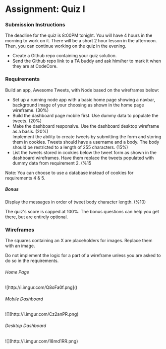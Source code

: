 # Assignment: Quiz I

<h3>Submission Instructions</h3>

<p>The deadline for the quiz is 8:00PM tonight. You will have 4 hours in the morning to work on it. There will be a short 2 hour lesson in the afternoon. Then, you can continue working on the quiz in the evening.</p>
<ul>
<li>Create a Github repo containing your quiz solution.</li>
<li>Send the Github repo link to a TA buddy and ask him/her to mark it when they are at CodeCore.</li>
</ul>

<h3>Requirements</h3>
<p>Build an app, Awesome Tweets, with Node based on the wireframes below:</p>

<ul>
<li>Set up a running node app with a basic home page showing a navbar, background image of your choosing as shown in the home page wireframe. (30%)</li>
<li>Build the dashboard page mobile first. Use dummy data to populate the tweets. (20%)</li>
<li>Make the dashboard responsive. Use the dashboard desktop wireframe as a basis. (20%)</li
<li>Implement the ability to create tweets by submitting the form and storing them in cookies. Tweets should have a username and a body. The body should be restricted to a length of 255 characters. (15%)</li>
<li>List the tweets stored in cookies below the tweet form as shown in the dashboard wireframes. Have them replace the tweets populated with dummy data from requirement 2. (%15</li>
</ul>
<p>Note: You can choose to use a database instead of cookies for requirements 4 & 5.</p>

<h5>Bonus</h5>
<p>Display the messages in order of tweet body character length. (%10)</p>

<p>The quiz's score is capped at 100%. The bonus questions can help you get there, but are entirely optional.</p>

<h3>Wireframes</h3>
<p>The squares containing an X are placeholders for images. Replace them with an image.</p>
<p>Do not implement the logic for a part of a wireframe unless you are asked to do so in the requirements.</p>

<h6>Home Page</h6>
![http://i.imgur.com/Q8oFa0f.png]()
<h6>Mobile Dashboard</h6>
![](http://i.imgur.com/Cz2anPR.png)
<h6>Desktop Dashboard</h6>
![](http://i.imgur.com/18md1RR.png)
